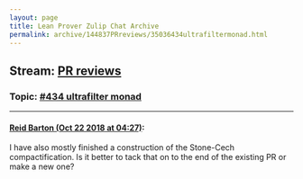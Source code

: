 ```yaml
---
layout: page
title: Lean Prover Zulip Chat Archive 
permalink: archive/144837PRreviews/35036434ultrafiltermonad.html
---
```


## Stream: [PR reviews](index.html)
### Topic: [#434 ultrafilter monad](35036434ultrafiltermonad.html)

---

#### [Reid Barton (Oct 22 2018 at 04:27)](https://leanprover.zulipchat.com/#narrow/stream/144837-PR%20reviews/topic/%23434%20ultrafilter%20monad/near/136240609):
I have also mostly finished a construction of the Stone-Cech compactification. Is it better to tack that on to the end of the existing PR or make a new one?

